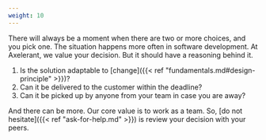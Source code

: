 ```yaml
---
weight: 10
---
```


There will always be a moment when there are two or more choices, and you pick one. The situation happens more often in software development. At Axelerant, we value your decision. But it should have a reasoning behind it.

1. Is the solution adaptable to [change]({{< ref "fundamentals.md#design-principle" >}})? 
1. Can it be delivered to the customer within the deadline?
1. Can it be picked up by anyone from your team in case you are away?

And there can be more. Our core value is to work as a team. So, [do not hesitate]({{< ref "ask-for-help.md" >}}) is review your decision with your peers.